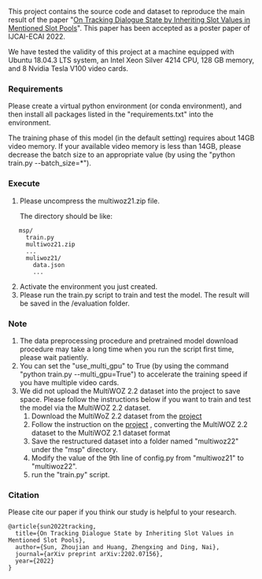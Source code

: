 This project contains the source code and dataset to reproduce the main result of the paper 
"[On Tracking Dialogue State by Inheriting Slot Values in Mentioned Slot 
Pools](https://arxiv.org/abs/2202.07156)". This paper has been 
accepted as a poster paper of IJCAI-ECAI 2022.

We have tested the validity of this project at a machine equipped with Ubuntu 18.04.3 LTS system,
an Intel Xeon Silver 4214 CPU, 128 GB memory, and 8 Nvidia Tesla V100 video cards.

### Requirements
Please create a virtual python environment (or conda environment), and then install all packages 
listed in the "requirements.txt" into the environment.

The training phase of this model (in the default setting) requires about 14GB video memory. 
If your available video memory is less than 14GB, please decrease the batch size to an appropriate value 
(by using the "python train.py --batch_size=*").

### Execute
1. Please uncompress the multiwoz21.zip file.
   
   The directory should be like:

```
   msp/
     train.py
     multiwoz21.zip
     ...
     muliwoz21/
       data.json
       ...
```

2. Activate the environment you just created.
3. Please run the train.py script to train and test the model.
The result will be saved in the /evaluation folder.

### Note
1. The data preprocessing procedure and pretrained model download procedure may take a long time
when you run the script first time, please wait patiently. 
2. You can set the "use_multi_gpu" to True (by using the command "python train.py --multi_gpu=True") 
to accelerate the training speed if you have multiple video cards.
3. We did not upload the MultiWOZ 2.2 dataset into the project to save space. Please follow the 
instructions below if you want to train and test the model via the MultiWOZ 2.2 dataset.
   1. Download the MultiWoZ 2.2 dataset from the [project](https://github.com/budzianowski/multiwoz/tree/master/data/MultiWOZ_2.2) 
   2. Follow the instruction on the [project](https://github.com/budzianowski/multiwoz/tree/master/data/MultiWOZ_2.2) 
   , converting the MultiWOZ 2.2 dataset to the MultiWOZ 2.1 dataset format
   3. Save the restructured dataset into a folder named "multiwoz22" under the "msp" directory.
   4. Modify the value of the 9th line of config.py from "multiwoz21" to "multiwoz22".
   5. run the "train.py" script.

### Citation
Please cite our paper if you think our study is helpful to your research.
```
@article{sun2022tracking,
  title={On Tracking Dialogue State by Inheriting Slot Values in Mentioned Slot Pools},
  author={Sun, Zhoujian and Huang, Zhengxing and Ding, Nai},
  journal={arXiv preprint arXiv:2202.07156},
  year={2022}
}
```